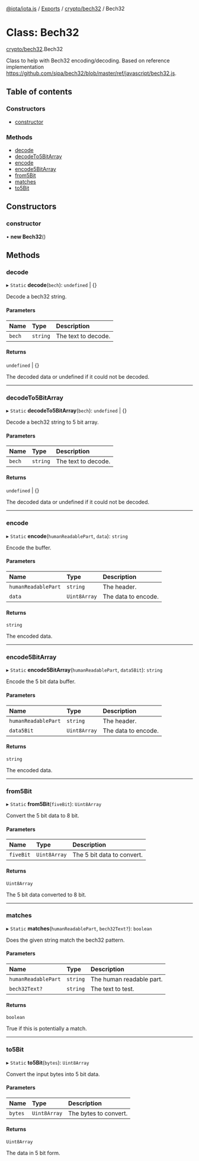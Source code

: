 [@iota/iota.js](../README.md) / [Exports](../modules.md) / [crypto/bech32](../modules/crypto_bech32.md) / Bech32

# Class: Bech32

[crypto/bech32](../modules/crypto_bech32.md).Bech32

Class to help with Bech32 encoding/decoding.
Based on reference implementation https://github.com/sipa/bech32/blob/master/ref/javascript/bech32.js.

## Table of contents

### Constructors

- [constructor](crypto_bech32.bech32.md#constructor)

### Methods

- [decode](crypto_bech32.bech32.md#decode)
- [decodeTo5BitArray](crypto_bech32.bech32.md#decodeto5bitarray)
- [encode](crypto_bech32.bech32.md#encode)
- [encode5BitArray](crypto_bech32.bech32.md#encode5bitarray)
- [from5Bit](crypto_bech32.bech32.md#from5bit)
- [matches](crypto_bech32.bech32.md#matches)
- [to5Bit](crypto_bech32.bech32.md#to5bit)

## Constructors

### constructor

• **new Bech32**()

## Methods

### decode

▸ `Static` **decode**(`bech`): `undefined` \| {}

Decode a bech32 string.

#### Parameters

| Name | Type | Description |
| :------ | :------ | :------ |
| `bech` | `string` | The text to decode. |

#### Returns

`undefined` \| {}

The decoded data or undefined if it could not be decoded.

___

### decodeTo5BitArray

▸ `Static` **decodeTo5BitArray**(`bech`): `undefined` \| {}

Decode a bech32 string to 5 bit array.

#### Parameters

| Name | Type | Description |
| :------ | :------ | :------ |
| `bech` | `string` | The text to decode. |

#### Returns

`undefined` \| {}

The decoded data or undefined if it could not be decoded.

___

### encode

▸ `Static` **encode**(`humanReadablePart`, `data`): `string`

Encode the buffer.

#### Parameters

| Name | Type | Description |
| :------ | :------ | :------ |
| `humanReadablePart` | `string` | The header. |
| `data` | `Uint8Array` | The data to encode. |

#### Returns

`string`

The encoded data.

___

### encode5BitArray

▸ `Static` **encode5BitArray**(`humanReadablePart`, `data5Bit`): `string`

Encode the 5 bit data buffer.

#### Parameters

| Name | Type | Description |
| :------ | :------ | :------ |
| `humanReadablePart` | `string` | The header. |
| `data5Bit` | `Uint8Array` | The data to encode. |

#### Returns

`string`

The encoded data.

___

### from5Bit

▸ `Static` **from5Bit**(`fiveBit`): `Uint8Array`

Convert the 5 bit data to 8 bit.

#### Parameters

| Name | Type | Description |
| :------ | :------ | :------ |
| `fiveBit` | `Uint8Array` | The 5 bit data to convert. |

#### Returns

`Uint8Array`

The 5 bit data converted to 8 bit.

___

### matches

▸ `Static` **matches**(`humanReadablePart`, `bech32Text?`): `boolean`

Does the given string match the bech32 pattern.

#### Parameters

| Name | Type | Description |
| :------ | :------ | :------ |
| `humanReadablePart` | `string` | The human readable part. |
| `bech32Text?` | `string` | The text to test. |

#### Returns

`boolean`

True if this is potentially a match.

___

### to5Bit

▸ `Static` **to5Bit**(`bytes`): `Uint8Array`

Convert the input bytes into 5 bit data.

#### Parameters

| Name | Type | Description |
| :------ | :------ | :------ |
| `bytes` | `Uint8Array` | The bytes to convert. |

#### Returns

`Uint8Array`

The data in 5 bit form.
